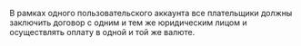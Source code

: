 В рамках одного пользовательского аккаунта все плательщики должны заключить договор с одним и тем же юридическим лицом и осуществлять оплату в одной и той же валюте.